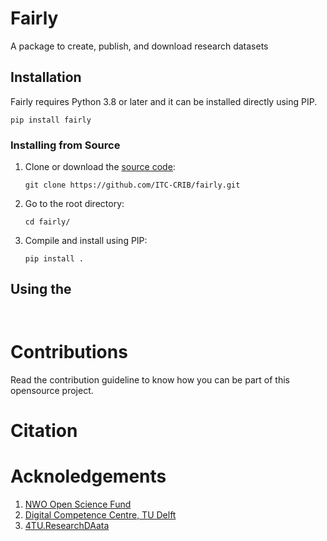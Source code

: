 # Fairly

A package to create, publish, and download research datasets

## Installation

Fairly requires Python 3.8 or later and it can be installed directly using PIP.

```shell
pip install fairly
```

### Installing from Source

1. Clone or download the [source code](https://github.com/ITC-CRIB/JupyterFAIR):
   
    ```shell
    git clone https://github.com/ITC-CRIB/fairly.git
    ```

2. Go to the root directory:
    ```shell
    cd fairly/
    ```

3. Compile and install using PIP:


    ```shell
    pip install .
    ```

## Using the 

```shell
```

```shell
```

# Contributions

Read the contribution guideline to know how you can be part of this opensource project.

# Citation


# Acknoledgements

1. [NWO Open Science Fund](https://www.nwo.nl/en/researchprogrammes/open-science/open-science-fund)
2. [Digital Competence Centre, TU Delft](https://dcc.tudelft.nl/)
3. [4TU.ResearchDAata](https://data.4tu.nl/)